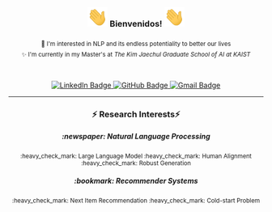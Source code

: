<h3 align="center">
<img src="https://github.com/Parply/Parply/blob/master/.github/Hi.gif?raw=true" width="40px"> Bienvenidos! <img src="https://github.com/Parply/Parply/blob/master/.github/Hi.gif?raw=true" width="40px">

</h3>


<p align="center">
<sub> 🌱 I'm interested in NLP and its endless potentiality to better our lives <br>
      ✨ I'm currently in my Master's at <em>The Kim Jaechul Graduate School of AI at KAIST</em>  <br>
  </sub>
</p>
<br>
<p align="center">
  <a href = https://linkedin.com/in/noah-lee-013552110>
    <img src="https://img.shields.io/badge/LinkedIn-0A66C2?logo=linkedin&logoColor=fff&style=flat" alt="LinkedIn Badge">
   </a>
  <a href = https://github.com/nlee-208>
    <img src="https://img.shields.io/badge/GitHub-181717?logo=github&logoColor=fff&style=flat" alt="GitHub Badge">
  </a>
  
  <a href = mailto:03leen@gmaill.com>
    <img src="https://img.shields.io/badge/Gmail-EA4335?logo=gmail&logoColor=fff&style=flat" alt="Gmail Badge">
  </a>
</p>

---

<h3 align="center">
⚡ Research Interests⚡
</h3>
  <h5 align="center"> 	:newspaper: Natural Language Processing </h5>
    <sub>
      <p align = "center">
        :heavy_check_mark: Large Language Model
        :heavy_check_mark: Human Alignment
        :heavy_check_mark: Robust Generation
      </p>
     </sub>
  <h5 align="center"> 	:bookmark: Recommender Systems </h5>
    <sub>
         <p align = "center">
          :heavy_check_mark: Next Item Recommendation
          :heavy_check_mark: Cold-start Problem
        </p>
   </sub>



<!--

---
<p align="center">
  <img src="https://img.shields.io/badge/Python-3776AB?logo=python&logoColor=fff&style=plastic" alt="Python Badge">
  <img src="https://img.shields.io/badge/R-276DC3?logo=r&logoColor=fff&style=plastic" alt="R Badge"> <br>
  
  <img src="https://img.shields.io/badge/PyTorch-EE4C2C?logo=pytorch&logoColor=fff&style=plastic" alt="PyTorch Badge">
  <img src="https://img.shields.io/badge/PyTorch%20Lightning-792EE5?logo=pytorchlightning&logoColor=fff&style=plastic" alt="PyTorch Lightning Badge">
  <img src="https://img.shields.io/badge/TensorFlow-FF6F00?logo=tensorflow&logoColor=fff&style=plastic" alt="TensorFlow Badge"><br>
  
  <img src="https://img.shields.io/badge/NumPy-013243?logo=numpy&logoColor=fff&style=plastic" alt="NumPy Badge">
  <img src="https://img.shields.io/badge/pandas-150458?logo=pandas&logoColor=fff&style=plastic" alt="pandas Badge">
  <img src="https://img.shields.io/badge/SciPy-8CAAE6?logo=scipy&logoColor=fff&style=plastic" alt="SciPy Badge"><br>
  
  <img src="https://img.shields.io/badge/Git-F05032?logo=git&logoColor=fff&style=plastic" alt="Git Badge">
  <img src="https://img.shields.io/badge/GitHub-181717?logo=github&logoColor=fff&style=plastic" alt="GitHub Badge">
  <img src="https://img.shields.io/badge/Weights%20%26%20Biases-FFBE00?logo=weightsandbiases&logoColor=000&style=plastic" alt="Weights & Biases Badge"><br>
  <img src="https://img.shields.io/badge/Linux-FCC624?logo=linux&logoColor=000&style=plastic" alt="Linux Badge">
  <img src="https://img.shields.io/badge/Docker-2496ED?logo=docker&logoColor=fff&style=plastic" alt="Docker Badge">
</p>


**nlee-208/nlee-208** is a ✨ _special_ ✨ repository because its `README.md` (this file) appears on your GitHub profile.

Here are some ideas to get you started:

- 🔭 I’m currently working on ...
- 🌱 I’m currently learning ...
- 👯 I’m looking to collaborate on ...
- 🤔 I’m looking for help with ...
- 💬 Ask me about ...
- 📫 How to reach me: ...
- 😄 Pronouns: ...
- ⚡ Fun fact: ...
-->
